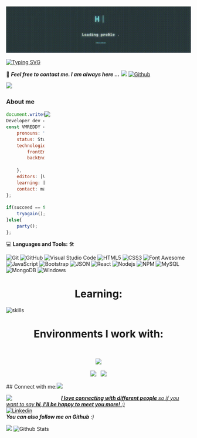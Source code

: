    ![logo](https://github.com/maheshcoder/maheshcoder/blob/master/Banner-resize.gif)
  

[![Typing SVG](https://readme-typing-svg.demolab.com?font=Fira+Code&pause=1000&color=F70606&background=0CFF2500&random=false&width=435&lines=i'm+VMReddy+;Always+Ready+to+Learn)](https://git.io/typing-svg)


📝 ***Feel free to contact me. I am always here ...*** <img src="https://media.giphy.com/media/WUlplcMpOCEmTGBtBW/giphy.gif" width="30">  [![Github](https://img.shields.io/github/followers/Ahmad-Sawalqeh?label=Follow%20Me&style=social)](https://github.com/VMREDDY003)

<img src="https://oyepriyansh.pages.dev/838764339942785051.gif"> 


### About me 

<img align='right' src="https://media.giphy.com/media/l0HlTy9x8FZo0XO1i/giphy.gif" width="400">

```js
document.write("Hello World");
Developer dev = new Developer(M.V.Malleswara Reddy);
const VMREDDY = {
    pronouns: "Bro" | "Dude",
    status: Student,
    technologies: {
        frontEnd: [HTML, CSS, React],
        backEnd: [Node.js, Express.js, Mongoose.js, MongoDB, Python,Flask],
       
    },
    editors: [VS Code,  Colab],
    learning: [Machine Learning],
    contact: malleswrareddy8008@gmail.com
};

if(succeed == false){
    tryagain();
}else{
    party();
};
```
<!-- languages and skills section -->
💻 **Languages and Tools:** 🛠️<br>

![Git](https://img.shields.io/badge/-Git-000000?style=flat&logo=git&logoColor=F05032&labelColor=ffffff)
![GitHub](https://img.shields.io/badge/-GitHub-000000?style=flat&logo=github&logoColor=000000&labelColor=ffffff)
![Visual Studio Code](https://img.shields.io/badge/-VSCode-000000?style=flat&logo=visual-studio-code&labelColor=007ACC)
![HTML5](https://img.shields.io/badge/-HTML5-000000?style=flat&logo=html5&logoColor=ffffff&labelColor=E34F26)
![CSS3](https://img.shields.io/badge/-CSS3-000000?style=flat&logo=css3&logoColor=ffffff&labelColor=1572B6) 
![Font Awesome](https://img.shields.io/badge/-font%20awesome-000000?style=flat&logo=font-awesome&logoColor=339AF0&labelColor=ffffff)
![JavaScript](https://img.shields.io/badge/-JavaScript-000000?style=flat&logo=javascript)
![Bootstrap](https://img.shields.io/badge/-Bootstrap-000000?style=flat&logo=bootstrap&logoColor=ffffff&labelColor=563D7C)
![JSON](https://img.shields.io/badge/-JSON-000000?style=flat&logo=JSON&logoColor=000000&labelColor=ffffff)
![React](https://img.shields.io/badge/-React-000000?style=flat&logo=react)
![Nodejs](https://img.shields.io/badge/-Nodejs-000000?style=flat&logo=Node.js)
![NPM](https://img.shields.io/badge/-npm-000000?style=flat&logo=npm&labelColor=ffffff)
![MySQL](https://img.shields.io/badge/-MySQL-000000?style=flat&logo=mysql&labelColor=ffffff)
![MongoDB](https://img.shields.io/badge/-MongoDB-000000?style=flat&logo=mongodb&labelColor=ffffff)
![Windows](https://img.shields.io/badge/-Windows-000000?style=flat&logo=windows&logoColor=ffffff&labelColor=0078D6)



<h1 align="center"> Learning: </h1>

![skills](https://skillicons.dev/icons?i=unity,react,flask)

<h1 align="center"> Environments I work with: </h1>
<br>

<p  align="center">

<img src="https://img.shields.io/badge/jupyter-F3631D.svg?&style=for-the-badge&logo=jupyter&logoColor=white" height="25"/>
  </p>
    
<p  align="center">

<img src="https://camo.githubusercontent.com/202a58d250ff1d21ee70433e0070b55f8fed747f8883c1750742aa791b1ad871/68747470733a2f2f696d672e736869656c64732e696f2f62616467652f2d4769744875622d3035313232413f7374796c653d666c6174266c6f676f3d676974687562" height="25"/>  
  &nbsp;
 <img src="https://img.shields.io/badge/Visual_Studio_Code-0078D4?style=for-the-badge&logo=visual%20studio%20code&logoColor=white" height="25">
 </p>
## Connect with me:<img src="https://github.com/TheDudeThatCode/TheDudeThatCode/blob/master/Assets/Handshake.gif" height="30px">
<a href="" target="blank" >
  
  
 <img align='left' src="https://media.giphy.com/media/LnQjpWaON8nhr21vNW/giphy.gif" width="150"><em>
   <b>I love connecting with different people</b> so if you want to say <b>hi, I'll be happy to meet you more!</b> :)</em>
<br/>
<a href="https://www.linkedin.com/in/venkata-malleswara-reddy-mule-a22064239/" title="linkedin"><img src="https://github.com/get-icon/geticon/raw/master/icons/linkedin.svg" alt="Linkedin" width="100px" height="40px"></a>
<br/>
<em><b>You can also follow me on Github</b> :)</em>

<img src="https://oyepriyansh.pages.dev/838764339942785051.gif"> 
 <img src="https://raw.githubusercontent.com/mayhemantt/mayhemantt/Update/svg/Bottom.svg" alt="Github Stats" />
